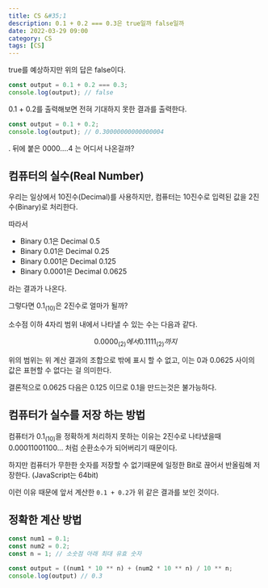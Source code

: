 ```yaml
---
title: CS &#35;1
description: 0.1 + 0.2 === 0.3은 true일까 false일까
date: 2022-03-29 09:00
category: CS
tags: [CS]
---
```


true를 예상하지만 위의 답은 false이다.

```js
const output = 0.1 + 0.2 === 0.3;
console.log(output); // false
```

0.1 + 0.2를 출력해보면 전혀 기대하지 못한 결과를 출력한다.

```js
const output = 0.1 + 0.2;
console.log(output); // 0.30000000000000004
```

. 뒤에 붙은 0000....4 는 어디서 나온걸까?

## 컴퓨터의 실수(Real Number)

우리는 일상에서 10진수(Decimal)를 사용하지만, 컴퓨터는 10진수로 입력된 값을 2진수(Binary)로 처리한다.

따라서

- Binary $0.1$은 Decimal $0.5$
- Binary $0.01$은 Decimal $0.25$
- Binary $0.001$은 Decimal $0.125$
- Binary $0.0001$은 Decimal $0.0625$

라는 결과가 나온다.

그렇다면 $0.1_{(10)}$은 2진수로 얼마가 될까?

소수점 이하 4자리 범위 내에서 나타낼 수 있는 수는 다음과 같다.

$$
0.0000_{(2)} 에서 0.1111_{(2)} 까지
$$

위의 범위는 위 계산 결과의 조합으로 밖에 표시 할 수 없고, 이는 $0$과 $0.0625$ 사이의 값은 표현할 수 없다는 걸 의미한다.

결론적으로 $0.0625$ 다음은 $0.125$ 이므로 $0.1$을 만드는것은 불가능하다.

## 컴퓨터가 실수를 저장 하는 방법

컴퓨터가 $0.1_{(10)}$을 정확하게 처리하지 못하는 이유는 2진수로 나타냈을때 $0.00011001100 ...$ 처럼 순환소수가 되어버리기 때문이다.

하지만 컴퓨터가 무한한 숫자를 저장할 수 없기때문에 일정한 Bit로 끊어서 반올림해 저장한다. (JavaScript는 64bit)

이런 이유 때문에 앞서 계산한 `0.1 + 0.2`가 위 같은 결과를 보인 것이다.

## 정확한 계산 방법

```js
const num1 = 0.1;
const num2 = 0.2;
const n = 1; // 소숫점 아래 최대 유효 숫자

const output = ((num1 * 10 ** n) + (num2 * 10 ** n) / 10 ** n;
console.log(output) // 0.3
```

